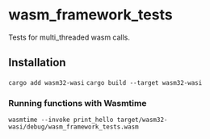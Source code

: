 # wasm_framework_tests
Tests for multi_threaded wasm calls.

## Installation
`cargo add wasm32-wasi`
`cargo build --target wasm32-wasi`

### Running functions with Wasmtime
`wasmtime --invoke print_hello target/wasm32-wasi/debug/wasm_framework_tests.wasm`